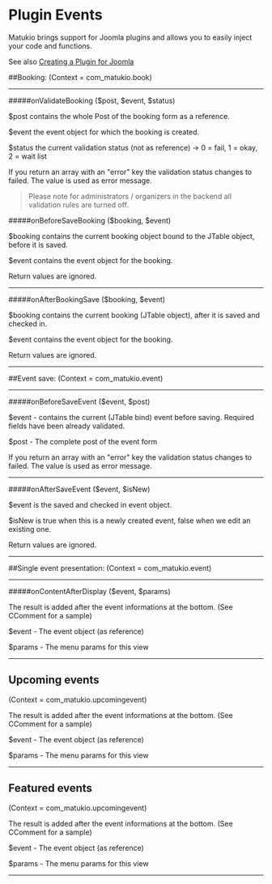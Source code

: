 # Plugin Events

Matukio brings support for Joomla plugins and allows  you to easily inject your code and functions.

See also [Creating a Plugin for Joomla](https://docs.joomla.org/J3.x:Creating_a_Plugin_for_Joomla)

##Booking:
(Context = com_matukio.book)

---

#####onValidateBooking ($post, $event, $status)

$post contains the whole Post of the booking form as a reference.

$event the event object for which the booking is created.

$status the current validation status (not as reference) -> 0 = fail, 1 = okay, 2 = wait list

If you return an array with an "error" key the validation status changes to failed. The value is used as error message.

>Please note for administrators / organizers in the backend all validation rules are turned off.


#####onBeforeSaveBooking ($booking, $event)

$booking contains the current booking object bound to the JTable object, before it is saved. 

$event contains the event object for the booking.

Return values are ignored.

---

#####onAfterBookingSave ($booking, $event)

$booking contains the current booking (JTable object), after it is saved and checked in. 

$event contains the event object for the booking.

Return values are ignored.

---

##Event save: 
(Context = com_matukio.event)

---

#####onBeforeSaveEvent ($event, $post)

$event - contains the current (JTable bind) event before saving. Required fields have been already validated.

$post - The complete post of the event form

If you return an array with an "error" key the validation status changes to failed. The value is used as error message.

---

#####onAfterSaveEvent ($event, $isNew)

$event is the saved and checked in event object. 

$isNew is true when this is a newly created event, false when we edit an existing one.

Return values are ignored.

---

##Single event presentation:
(Context = com_matukio.event)

---

#####onContentAfterDisplay ($event, $params)

The result is added after the event informations at the bottom. (See CComment for a sample)

$event - The event object (as reference)

$params - The menu params for this view


---
## Upcoming events
(Context = com_matukio.upcomingevent)

The result is added after the event informations at the bottom. (See CComment for a sample)

$event - The event object (as reference)

$params - The menu params for this view

---
## Featured events
(Context = com_matukio.upcomingevent)

The result is added after the event informations at the bottom. (See CComment for a sample)

$event - The event object (as reference)

$params - The menu params for this view

---